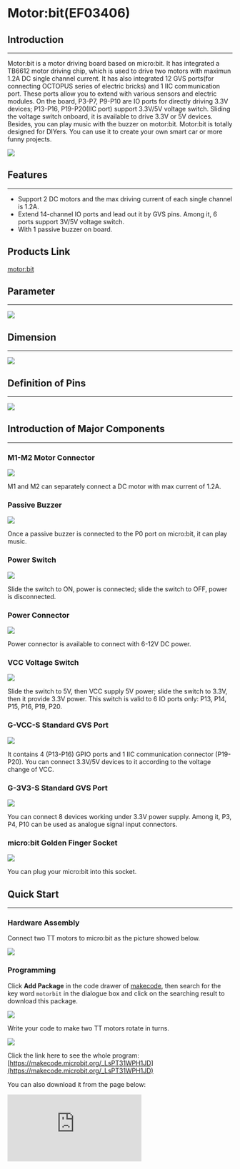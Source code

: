 ﻿# Motor:bit(EF03406)

## Introduction
---

Motor:bit is a motor driving board based on micro:bit. It has integrated a TB6612 motor driving chip, which is used to drive two motors with maximun 1.2A DC single channel current. It has also integrated 12 GVS ports(for connecting OCTOPUS series of electric bricks) and 1 IIC communication port. These ports allow you to extend with various sensors and electric modules. On the board, P3-P7, P9-P10 are IO ports for directly driving 3.3V devices; P13-P16, P19-P20(IIC port) support 3.3V/5V voltage switch. Sliding the voltage switch onboard, it is available to drive 3.3V or 5V devices. Besides, you can play music with the buzzer on motor:bit. Motor:bit is totally designed for DIYers. You can use it to create your own smart car or more funny projects.

![](https://wiki-media-ef.oss-cn-hongkong.aliyuncs.com//images/6zRKrvw.jpg)


## Features
---
- Support 2 DC motors and the max driving current of each single channel is 1.2A.
- Extend 14-channel IO ports and lead out it by GVS pins. Among it, 6 ports support 3V/5V voltage switch.
- With 1 passive buzzer on board.

## Products Link

[motor:bit](https://shop.elecfreaks.com/products/elecfreaks-micro-bit-motor-bit?_pos=2&_psq=Motor%3Abit&_ss=e&_v=1.0)

## Parameter
---

![](https://wiki-media-ef.oss-cn-hongkong.aliyuncs.com//images/CbRqh12.png)


## Dimension
---
![](https://wiki-media-ef.oss-cn-hongkong.aliyuncs.com//images/zXGYS2h.jpg)


## Definition of Pins
---
![](https://wiki-media-ef.oss-cn-hongkong.aliyuncs.com//images/yiJJzHK.jpg)


## Introduction of Major Components
---

### M1-M2 Motor Connector

![](https://wiki-media-ef.oss-cn-hongkong.aliyuncs.com//images/29nn8kR.jpg)

M1 and M2 can separately connect a DC motor with max current of 1.2A.

### Passive Buzzer

![](https://wiki-media-ef.oss-cn-hongkong.aliyuncs.com//images/eFXaJlg.jpg)

Once a passive buzzer is connected to the P0 port on micro:bit, it can play music.

### Power Switch

![](https://wiki-media-ef.oss-cn-hongkong.aliyuncs.com//images/mq8NFg4.jpg)

Slide the switch to ON, power is connected; slide the switch to OFF, power is disconnected.

### Power Connector

![](https://wiki-media-ef.oss-cn-hongkong.aliyuncs.com//images/NDzflbB.jpg)

Power connector is available to connect with 6-12V DC power.

### VCC Voltage Switch

![](https://wiki-media-ef.oss-cn-hongkong.aliyuncs.com//images/vpxh1nD.jpg)

Slide the switch to 5V, then VCC supply 5V power; slide the switch to 3.3V, then it provide 3.3V power. This switch is valid to 6 IO ports only: P13, P14, P15, P16, P19, P20.

### G-VCC-S Standard GVS Port

![](https://wiki-media-ef.oss-cn-hongkong.aliyuncs.com//images/4cqVab2.jpg)

It contains 4 (P13-P16) GPIO ports and 1 IIC communication connector (P19-P20). You can connect 3.3V/5V devices to it according to the voltage change of VCC.

### G-3V3-S Standard GVS Port

![](https://wiki-media-ef.oss-cn-hongkong.aliyuncs.com//images/xjDkR8E.jpg)

You can connect 8 devices working under 3.3V power supply. Among it, P3, P4, P10 can be used as analogue signal input connectors.

### micro:bit Golden Finger Socket

![](https://wiki-media-ef.oss-cn-hongkong.aliyuncs.com//images/CemM8y5.jpg)

You can plug your micro:bit into this socket.


## Quick Start
---

### Hardware Assembly

Connect two TT motors to micro:bit as the picture showed below.

![](https://wiki-media-ef.oss-cn-hongkong.aliyuncs.com//images/5ayGCgd.png)

### Programming

Click **Add Package** in the code drawer of [makecode](https://makecode.microbit.org/), then search for the key word `motorbit` in the dialogue box and click on the searching result to download this package.

![](https://wiki-media-ef.oss-cn-hongkong.aliyuncs.com//images/CDV9ODY.png)

Write your code to make two TT motors rotate in turns.

![](https://wiki-media-ef.oss-cn-hongkong.aliyuncs.com//images/2klOChu.png)

Click the link here to see the whole program: [https://makecode.microbit.org/_LsPT31WPH1JD](https://makecode.microbit.org/_LsPT31WPH1JD)

You can also download it from the page below:
<div
    style={{
        position: 'relative',
        paddingBottom: '60%',
        overflow: 'hidden',
    }}
>
    <iframe
        src="https://makecode.microbit.org/_LsPT31WPH1JD"
        frameborder="0"
        sandbox="allow-popups allow-forms allow-scripts allow-same-origin"
        style={{
            position: 'absolute',
            width: '100%',
            height: '100%',
        }}
    />
</div>


## FAQ
---

